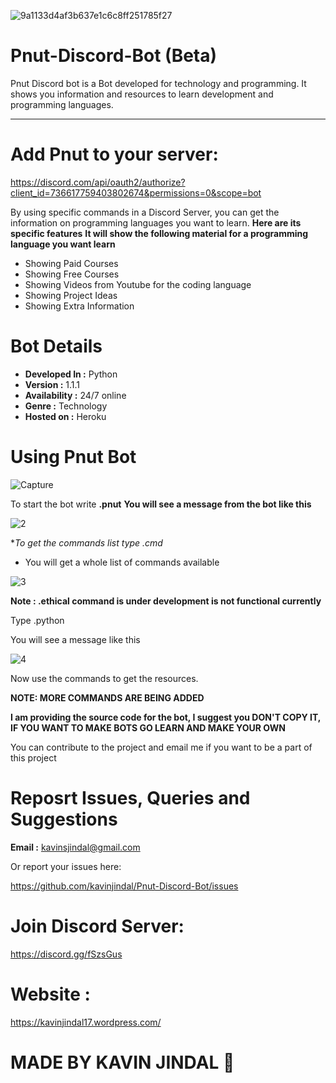 ![9a1133d4af3b637e1c6c8ff251785f27](https://user-images.githubusercontent.com/68228966/92988254-6954a880-f4e7-11ea-87b0-119f2d792c59.jpg)

# Pnut-Discord-Bot (Beta)
Pnut Discord bot is a Bot developed for  technology and programming. It shows you information and resources to learn development and programming languages. 

-------------------------------
# Add Pnut to your server:

https://discord.com/api/oauth2/authorize?client_id=736617759403802674&permissions=0&scope=bot

By using specific commands in a Discord Server, you can get the information on programming languages you want to learn. 
**Here are its specific features**
**It will show the following material for a programming language you want learn**
* Showing Paid Courses 
* Showing Free Courses 
* Showing Videos from Youtube for the coding language
* Showing Project Ideas
* Showing Extra Information

# Bot Details
* **Developed In :** Python
* **Version      :** 1.1.1
* **Availability :** 24/7 online
* **Genre        :** Technology
* **Hosted on    :** Heroku

# Using Pnut Bot

![Capture](https://user-images.githubusercontent.com/68228966/92989412-cf462d80-f4f1-11ea-887b-3b6ad5632ff7.PNG)

To start the bot write **.pnut**
 **You will see a message from the bot like this**

 
![2](https://user-images.githubusercontent.com/68228966/92989430-f997eb00-f4f1-11ea-8788-1459529006d1.PNG)


**To get the commands list type *.cmd**
* You will get a whole list of commands available

![3](https://user-images.githubusercontent.com/68228966/92989899-49c47c80-f4f5-11ea-8740-9aa3621c4c51.PNG)

**Note : .ethical command is under development is not functional currently**

 Type .python

You will see a message like this

![4](https://user-images.githubusercontent.com/68228966/92989950-a6279c00-f4f5-11ea-9bbd-149d574cb007.PNG)

 Now use the commands to get the resources.

**NOTE: MORE COMMANDS ARE BEING ADDED**

**I am providing the source code for the bot, I suggest you DON'T COPY IT, IF YOU WANT TO MAKE BOTS GO LEARN AND MAKE YOUR OWN**

You can contribute to the project and email me if you want to be a part of this project

# Reposrt Issues, Queries and Suggestions

**Email :** kavinsjindal@gmail.com

Or report your issues here:

https://github.com/kavinjindal/Pnut-Discord-Bot/issues

# Join Discord Server:

https://discord.gg/fSzsGus

# Website : 

https://kavinjindal17.wordpress.com/

# MADE BY KAVIN JINDAL :metal:


